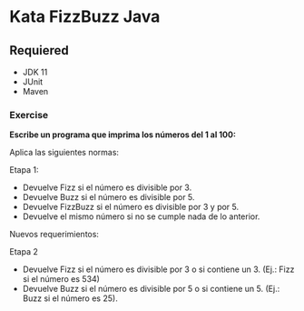 # Kata FizzBuzz Java

## Requiered
- JDK 11
- JUnit
- Maven

### Exercise

<strong>Escribe un programa que imprima los números del 1 al 100:</strong>

Aplica las siguientes normas:

Etapa 1:

- Devuelve Fizz si el número es divisible por 3.
- Devuelve Buzz si el número es divisible por 5.
- Devuelve FizzBuzz si el número es divisible por 3 y por 5.
- Devuelve el mismo número si no se cumple nada de lo anterior.

Nuevos requerimientos:

Etapa 2

- Devuelve Fizz si el número es divisible por 3 o si contiene un 3. (Ej.: Fizz si el número es 534)
- Devuelve Buzz si el número es divisible por 5 o si contiene un 5. (Ej.: Buzz si el número es 25).